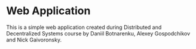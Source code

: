 # Web Application

This is a simple web application created during Distributed and Decentralized Systems course by Daniil Botnarenku, Alexey Gospodchikov and Nick Gaivoronsky.
